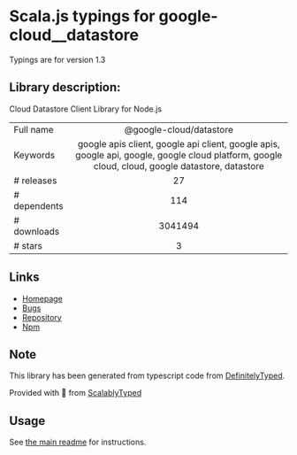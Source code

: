 
# Scala.js typings for google-cloud__datastore

Typings are for version 1.3

## Library description:
Cloud Datastore Client Library for Node.js

|                    |                 |
| ------------------ | :-------------: |
| Full name          | @google-cloud/datastore |
| Keywords           | google apis client, google api client, google apis, google api, google, google cloud platform, google cloud, cloud, google datastore, datastore |
| # releases         | 27 |
| # dependents       | 114 |
| # downloads        | 3041494 |
| # stars            | 3 |

## Links
- [Homepage](https://github.com/googleapis/nodejs-datastore#readme)
- [Bugs](https://github.com/googleapis/nodejs-datastore/issues)
- [Repository](https://github.com/googleapis/nodejs-datastore)
- [Npm](https://www.npmjs.com/package/%40google-cloud%2Fdatastore)
    


## Note
This library has been generated from typescript code from [DefinitelyTyped](https://definitelytyped.org).

Provided with :purple_heart: from [ScalablyTyped](https://github.com/oyvindberg/ScalablyTyped)

## Usage
See [the main readme](../../readme.md) for instructions.


